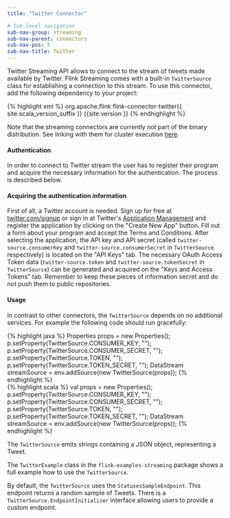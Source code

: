 ```yaml
---
title: "Twitter Connector"

# Sub-level navigation
sub-nav-group: streaming
sub-nav-parent: connectors
sub-nav-pos: 5
sub-nav-title: Twitter
---
```

<!--
Licensed to the Apache Software Foundation (ASF) under one
or more contributor license agreements.  See the NOTICE file
distributed with this work for additional information
regarding copyright ownership.  The ASF licenses this file
to you under the Apache License, Version 2.0 (the
"License"); you may not use this file except in compliance
with the License.  You may obtain a copy of the License at

  http://www.apache.org/licenses/LICENSE-2.0

Unless required by applicable law or agreed to in writing,
software distributed under the License is distributed on an
"AS IS" BASIS, WITHOUT WARRANTIES OR CONDITIONS OF ANY
KIND, either express or implied.  See the License for the
specific language governing permissions and limitations
under the License.
-->

Twitter Streaming API allows to connect to the stream of tweets made available by Twitter. 
Flink Streaming comes with a built-in `TwitterSource` class for establishing a connection to this stream. 
To use this connector, add the following dependency to your project:

{% highlight xml %}
<dependency>
  <groupId>org.apache.flink</groupId>
  <artifactId>flink-connector-twitter{{ site.scala_version_suffix }}</artifactId>
  <version>{{site.version }}</version>
</dependency>
{% endhighlight %}

Note that the streaming connectors are currently not part of the binary distribution. 
See linking with them for cluster execution [here]({{site.baseurl}}/apis/cluster_execution.html#linking-with-modules-not-contained-in-the-binary-distribution).

#### Authentication
In order to connect to Twitter stream the user has to register their program and acquire the necessary information for the authentication. The process is described below.

#### Acquiring the authentication information
First of all, a Twitter account is needed. Sign up for free at [twitter.com/signup](https://twitter.com/signup) 
or sign in at Twitter's [Application Management](https://apps.twitter.com/) and register the application by 
clicking on the "Create New App" button. Fill out a form about your program and accept the Terms and Conditions.
After selecting the application, the API key and API secret (called `twitter-source.consumerKey` and `twitter-source.consumerSecret` in `TwitterSource` respectively) is located on the "API Keys" tab. 
The necessary OAuth Access Token data (`twitter-source.token` and `twitter-source.tokenSecret` in `TwitterSource`) can be generated and acquired on the "Keys and Access Tokens" tab.
Remember to keep these pieces of information secret and do not push them to public repositories.
 
 

#### Usage
In contrast to other connectors, the `TwitterSource` depends on no additional services. For example the following code should run gracefully:

<div class="codetabs" markdown="1">
<div data-lang="java" markdown="1">
{% highlight java %}
Properties props = new Properties();
p.setProperty(TwitterSource.CONSUMER_KEY, "");
p.setProperty(TwitterSource.CONSUMER_SECRET, "");
p.setProperty(TwitterSource.TOKEN, "");
p.setProperty(TwitterSource.TOKEN_SECRET, "");
DataStream<String> streamSource = env.addSource(new TwitterSource(props));
{% endhighlight %}
</div>
<div data-lang="scala" markdown="1">
{% highlight scala %}
val props = new Properties();
p.setProperty(TwitterSource.CONSUMER_KEY, "");
p.setProperty(TwitterSource.CONSUMER_SECRET, "");
p.setProperty(TwitterSource.TOKEN, "");
p.setProperty(TwitterSource.TOKEN_SECRET, "");
DataStream<String> streamSource = env.addSource(new TwitterSource(props));
{% endhighlight %}
</div>
</div>

The `TwitterSource` emits strings containing a JSON object, representing a Tweet.

The `TwitterExample` class in the `flink-examples-streaming` package shows a full example how to use the `TwitterSource`.

By default, the `TwitterSource` uses the `StatusesSampleEndpoint`. This endpoint returns a random sample of Tweets.
There is a `TwitterSource.EndpointInitializer` interface allowing users to provide a custom endpoint.

